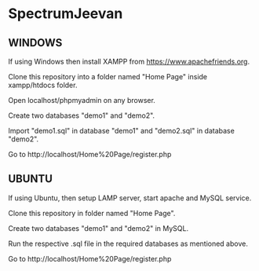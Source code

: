 # SpectrumJeevan

## WINDOWS

If using Windows then install XAMPP from https://www.apachefriends.org.

Clone this repository into a folder named "Home Page" inside xampp/htdocs folder.

Open localhost/phpmyadmin on any browser.

Create two databases "demo1" and "demo2".

Import "demo1.sql" in database "demo1" and "demo2.sql" in database "demo2".

Go to http://localhost/Home%20Page/register.php 



## UBUNTU

If using Ubuntu, then setup LAMP server, start apache and MySQL service.

Clone this repository in folder named "Home Page".

Create two databases "demo1" and "demo2" in MySQL.

Run the respective .sql file in the required databases as mentioned above.

Go to http://localhost/Home%20Page/register.php 


